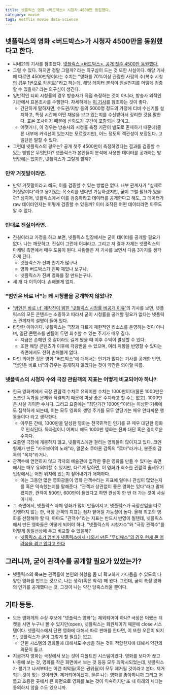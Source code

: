 ```yaml
---
title: 넷플릭스 영화 <버드박스> 시청자 4500만 동원했다. 
category: movie
tags: netflix movie data-science
---
```


## 넷플릭스의 영화 <버드박스>가 시청자 4500만을 동원했다고 한다. 

- 씨네21의 기사를 참조했다. [넷플릭스 <버드박스>, 공개 첫주 4500만 동원했다.](http://www.cine21.com/news/view/?mag_id=92077)
- 그럴 수 있다. 하지만 정말 그럴까? 라는 의구심이 드는 것 또한 사실이다. 해당 기사에 따르면 4500만명이라는 수치는 "영화를 70%이상 관람한 사람의 수(복수 시청의 경우 1번으로 카운트)"라고 하는데, 해당 데이터 분석이 진실인지를 어떻게 검증할 수 있을까? 라는 의구심이 생긴다. 
- 일반적인 티비 시청률의 경우 방송사가 직접 측정하는 것이 아니라, 방송사 외적인 기관에서 표본조사를 수행한다. 자세하게는 [이 기사](http://www.dt.co.kr/contents.html?article_no=2007100202011831650002)를 참조하는 것이 좋다. 
    - 간단하게 말하자면, 수도권/지방 등의 5000명 정도의 가정에 티비 수신기를 설치하고, 특정 시간에 어떤 채널을 보고 있는지를 수신받아서 정리한 것을 말한다. 표본 조사이기 때문에 신뢰도가 구간이 포함되는 것이고. 
    - 어쨋거나, 이 경우는 방송사와 시청률 측정 기관이 별도로 존재하기 때문에(물론 내부에 커넥션이 있는지는 모르겠지만), 어느 정도의 객관성이 보장된다. 고 일단은 말할 수 있다. 
- 그런데 넷플릭스의 경우는? 공개 첫주 4500만이 측정하였다는 결과를 검증할 수 있는 방법은 무엇인가? 넷플릭스가 본인들이 분석에 사용한 데이터를 공개하는 방법밖에는 없지만, 넷플릭스가 그렇게 할까? 

### 만약 거짓말이라면. 

- 만약 거짓말이라고 해도, 이를 검증할 수 있는 방법은 없다. 내부 관계자가 "실제로 거짓말이다"라고 용기있는 목소리를 낸다면 가능하겠지만, 굳이 그럴 필요가 있을까? 심지어, 넷플릭스에서 이를 검증하라고 데이터를 공개한다고 해도, 그 데이터가 raw 데이터인지는 어떻게 검증할 수 있을까? 이미 조작된 어떤 데이터라면 아무도 알 수 없다. 

### 반대로 진실이라면. 

- 진실이라고 가정을 하고 보면, 넷플릭스 입장에서는 굳이 데이터를 공개할 필요가 없다. 나는 깨끗하고, 진실이 그런데 어쩌라고. 그리고 저 결과 자체는 넷플릭스의 마케팅 측면에서 매우 도움이 된다. 사람들은 저 기사를 보면서 다음 3가지를 생각하게 된다. 
    - 넷플릭스가 진짜 인기가 많구나. 
    - 영화 버드박스가 진짜 재밌나 보구나. 
    - 넷플릭스가 진짜 영화를 잘 만드는구나. 
- 세 개 다 이득이다. 손해볼게 없지. 

### "범인은 바로 너"는 왜 시청률을 공개하지 않았나? 

- ['범인은 바로 너' 제작진이 밝힌 '넷플릭스 시청률 비공개 이유'](http://www.nocutnews.co.kr/news/4968141)의 기사를 보면, 넷플릭스의 모든 콘텐츠는 소중하고 따라서 굳이 시청률을 공개할 필요가 없다는 넷플릭스 관계자의 설명이 들어 있다. 
- 타당한 이야기다. 넷플릭스는 극장과 다르게 제한적인 리소스를 운영하는 것이 아니며, 일단 콘텐츠를 만들어 두면 회수할 수 있는 주기가 매우 길다. 
    - 지금은 손해인 것 같더라도 길게 봤을 때 이후 수익이 발생할 수 있다. 
    - 또한 해당 콘텐츠가 이후에 각광받을 수 있으며, 여러 취향을 반영할 수 있다는 측면에서도 전혀 손해볼게 없다. 
- 다만 의아한 것은 영화 "버드박스"에 대해서는 인기가 많다는 기사를 공개한 반면, "범인은 바로 너"의 경우는 공개하지 않았다는 것이 약간은 의아할 따름. 

### 넷플릭스의 시청자 수와 극장 관람객의 지표는 어떻게 비교되어야 하나? 

- 한국 영화계에서 극장 관람객 수치로 유의미한 수치는 1000만이다(물론 1000만은 스크린 독과점 문제와 직결되기 때문에 마냥 좋은 수치라고 할 수는 없고). 1000만은 사실 기이한 수치다. 그리고 요즘에는 "최단기간 1000만"이라는 이상한 기록에도 집착하게 되는데, 이는 모두 영화의 생명 주기를 모두 앞당기는 매우 안타까운 행동들이다 라고 생각한다. 
    - 아무튼 간에, 1000만을 달성한 영화는 전국민적인 인기를 끈 매우 대단한 영화로 인식된다. 독과점이니 어쩌니 해도 1000만 영화는 진짜 대단 혹은 경이로운 수치다.
- 요즘엔 극장에 개봉하지 않고, 넷플릭스에만 걸리는 영화들이 많아지고 있다. 코엔 형제가 만든 "카우보이의 노래"라, 알폰소 쿠아론 감독의 "로마"라거나, 봉준호 감독의 "옥자"라거나. 
- 관객수에 연연하지 않고 각자의 예술관에 입각한 좋은 영화를 만들 수 있다는 측면에서는 매우 유의미할 수 있지만, 다르게 말하면, 이 영화가 최소한 관람객 줄세우기 입장에서는 어떤 위치에 있는지 짚어내기가 애매하다. 
    - 이는 그동안 많은 영화광들이 영화 관객수라는 지표에 얼마나 관심이 많았는지를 혹은 익숙했는지를 말해준다. "관객과 상관없이 좋은 영화는 있다"라고 말해왔지만, 관객이 500만, 600만이 들었다고 하면 관심이 한 번 더 가는 것이 사실이니까.
- 그 측면에서, 넷플릭스 자체 영화가 많이 만들어지고, 넷플릭스가 극장산업을 따로 진행하지 않는 한, 극장 관객의 지표는 점차 옅어질 가능성이 높다. 올해 최고의 영화를 선정해야 할 때, 아마도 "관객수"라는 지표는 반드시 반영이 될텐데, 넷플릭스에서 만든 영화들은 어떻게 되어야 하나, "넷플릭스의 시청자수"와 "극장 관객수"를 어떻게 동일선상에 두고 비교할 수 있을까? 
    - [넷플릭스 초기 멤버가 넷플릭스에서 나와서 만든 "무비패스"의 경우 현재 큰 어려움을 겪고 있다고 한다](http://www.koreatimes.com/article/1194232)

## 그러니까, 굳이 관객수를 공개할 필요가 있었는가? 

- 넷플릭스의 목표는 관객들이 본인의 취향을 좀 더 확고하게 가다듬을 수 있도록 다양한 영화를 만드는 것으로, 나는 생각(혹은 착각) 해 왔다. 그런데, 굳이 특정 영화의 인기를 공개했다는 것, 그것이 나는 약간 당혹스러울 뿐이다. 

## 기타 등등. 

- 모든 영화계의 수상 후보에 "넷플릭스 영화"는 제외되어야 하나? 극장은 어쨌든 티켓을 사면 누구나 볼 수 있지만(open), 넷플릭스는 회원제이기 때문에 close 시스템이다. 넷플릭스에서 단편 영화에 대해서 따로 판매를 한다면, 이 또한 오픈이 되지만, 넷플릭스가 굳이 그렇게 할 필요는 없고. 
    - 닫힌 시스템의 영화들에 대해서도 수상을 하는 것이 적합한지에 대해서 약간의 의문이 들고. 
- 지금까지 영화는 극장에서 보는 것이 디폴트인 시스템이었다. 영화를 보다가 끊고 나중에 보는 것, 영화를 작은 화면에서 보는 것 등등 모두 죄악시되었는데, 넷플릭스가 생기고 나서부터는 이런 죄악들(혹은 권위들)이 모두 제거될 것이라고 본다. 제거되는 것이 맞는 것이라면, 제거되어야겠지. 물론 나는 영화를 좋아하니까 그리고 어둡고 조용한 곳에서 큰 화면으로 영화를 보는 것이 익숙하지만 또 내 아래의 세대는 동의하지 않을 수도 있으니까. 